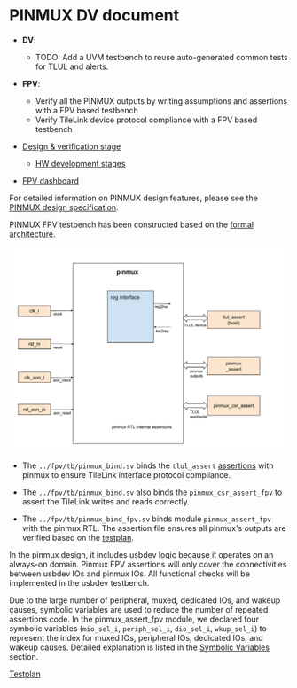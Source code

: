 # PINMUX DV document

* **DV**:
  * TODO: Add a UVM testbench to reuse auto-generated common tests for TLUL and alerts.

* **FPV**:
  * Verify all the PINMUX outputs by writing assumptions and assertions with a FPV based testbench
  * Verify TileLink device protocol compliance with a FPV based testbench

* [Design & verification stage](../../../../../README.md)
  * [HW development stages](../../../../../../doc/project_governance/development_stages.md)
* [FPV dashboard](https://reports.opentitan.org/hw/top_darjeeling_no_ibex/formal/summary.html)

For detailed information on PINMUX design features, please see the
[PINMUX design specification](../../README.md).

PINMUX FPV testbench has been constructed based on the [formal architecture](../../../../../formal/README.md).

![Block diagram](fpv.svg)

* The `../fpv/tb/pinmux_bind.sv` binds the `tlul_assert` [assertions](../../../../../ip/tlul/doc/TlulProtocolChecker.md) with pinmux to ensure TileLink interface protocol compliance.
* The `../fpv/tb/pinmux_bind.sv` also binds the `pinmux_csr_assert_fpv` to assert the TileLink writes and reads correctly.

* The `../fpv/tb/pinmux_bind_fpv.sv` binds module `pinmux_assert_fpv` with the pinmux RTL.
The assertion file ensures all pinmux's outputs are verified based on the [testplan](#testplan).

In the pinmux design, it includes usbdev logic because it operates on an always-on domain.
Pinmux FPV assertions will only cover the connectivities between usbdev IOs and pinmux IOs.
All functional checks will be implemented in the usbdev testbench.

Due to the large number of peripheral, muxed, dedicated IOs, and wakeup causes, symbolic variables are used to reduce the number of repeated assertions code.
In the pinmux_assert_fpv module, we declared four symbolic variables (`mio_sel_i`, `periph_sel_i`, `dio_sel_i`, `wkup_sel_i`) to represent the index for muxed IOs, peripheral IOs, dedicated IOs, and wakeup causes.
Detailed explanation is listed in the [Symbolic Variables](../../../../../formal/README.md#symbolic-variables) section.

[Testplan](../../data/pinmux_fpv_testplan.hjson)
